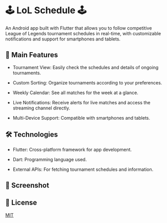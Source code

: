 # 🕹️ LoL Schedule 🕹️

An Android app built with Flutter that allows you to follow competitive League of Legends tournament schedules in real-time, with customizable notifications and support for smartphones and tablets.


## 📱 Main Features

- Tournament View: Easily check the schedules and details of ongoing tournaments.

- Custom Sorting: Organize tournaments according to your preferences.

- Weekly Calendar: See all matches for the week at a glance.

- Live Notifications: Receive alerts for live matches and access the streaming channel directly.

- Multi-Device Support: Compatible with smartphones and tablets.

## 🛠️ Technologies

- Flutter: Cross-platform framework for app development.

- Dart: Programming language used.

- External APIs: For fetching tournament schedules and information.

## 📸 Screenshot

## 📄 License

[MIT](https://choosealicense.com/licenses/mit/)
